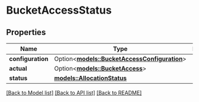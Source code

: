 # BucketAccessStatus

## Properties

Name | Type | Description | Notes
------------ | ------------- | ------------- | -------------
**configuration** | Option<[**models::BucketAccessConfiguration**](BucketAccessConfiguration.md)> |  | [optional]
**actual** | Option<[**models::BucketAccess**](BucketAccess.md)> |  | [optional]
**status** | [**models::AllocationStatus**](AllocationStatus.md) |  | 

[[Back to Model list]](../README.md#documentation-for-models) [[Back to API list]](../README.md#documentation-for-api-endpoints) [[Back to README]](../README.md)


